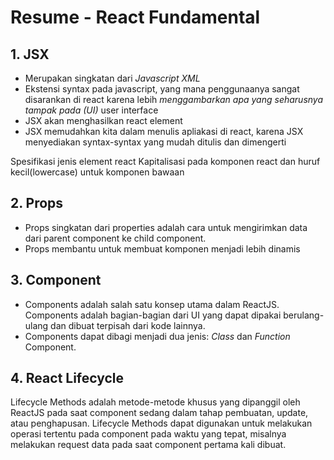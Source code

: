 # Resume - React Fundamental

## 1. JSX

- Merupakan singkatan dari _Javascript XML_
- Ekstensi syntax pada javascript, yang mana penggunaanya sangat disarankan di react karena lebih _menggambarkan apa yang seharusnya tampak pada (UI)_ user interface
- JSX akan menghasilkan react element
- JSX memudahkan kita dalam menulis apliakasi di react, karena JSX menyediakan syntax-syntax yang mudah ditulis dan dimengerti

Spesifikasi jenis element react
Kapitalisasi pada komponen react dan huruf kecil(lowercase) untuk komponen bawaan

## 2. Props

- Props singkatan dari properties adalah cara untuk mengirimkan data dari parent component ke child component.
- Props membantu untuk membuat komponen menjadi lebih dinamis

## 3. Component

- Components adalah salah satu konsep utama dalam ReactJS. Components adalah bagian-bagian dari UI yang dapat dipakai berulang-ulang dan dibuat terpisah dari kode lainnya.
- Components dapat dibagi menjadi dua jenis: _Class_ dan _Function_ Component.

## 4. React Lifecycle

Lifecycle Methods adalah metode-metode khusus yang dipanggil oleh ReactJS pada saat component sedang dalam tahap pembuatan, update, atau penghapusan. Lifecycle Methods dapat digunakan untuk melakukan operasi tertentu pada component pada waktu yang tepat, misalnya melakukan request data pada saat component pertama kali dibuat.
